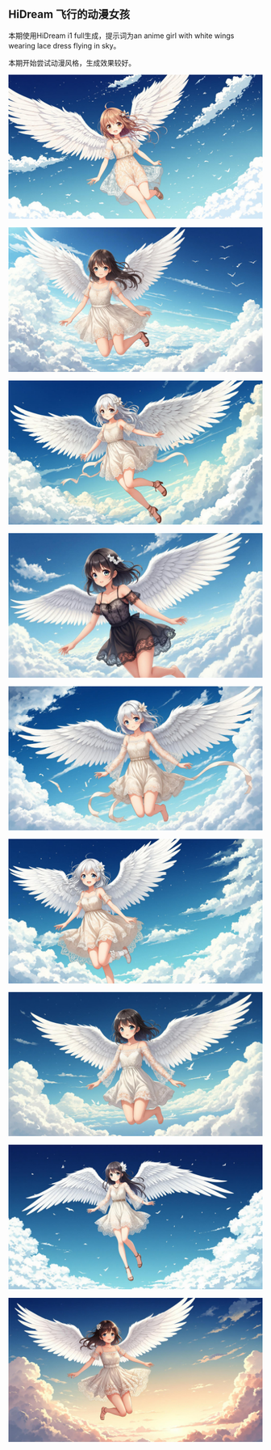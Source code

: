 ## HiDream 飞行的动漫女孩

本期使用HiDream i1 full生成，提示词为an anime girl with white wings wearing lace dress flying in sky。

本期开始尝试动漫风格，生成效果较好。

![ComfyUI_00061_.jpg](https://github.com/Willian7004/media-blog/blob/main/files/202505/2025052611/ComfyUI_00061_.jpg?raw=true)

![ComfyUI_00062_.jpg](https://github.com/Willian7004/media-blog/blob/main/files/202505/2025052611/ComfyUI_00062_.jpg?raw=true)

![ComfyUI_00063_.jpg](https://github.com/Willian7004/media-blog/blob/main/files/202505/2025052611/ComfyUI_00063_.jpg?raw=true)

![ComfyUI_00065_.jpg](https://github.com/Willian7004/media-blog/blob/main/files/202505/2025052611/ComfyUI_00065_.jpg?raw=true)

![ComfyUI_00066_.jpg](https://github.com/Willian7004/media-blog/blob/main/files/202505/2025052611/ComfyUI_00066_.jpg?raw=true)

![ComfyUI_00067_.jpg](https://github.com/Willian7004/media-blog/blob/main/files/202505/2025052611/ComfyUI_00067_.jpg?raw=true)

![ComfyUI_00068_.jpg](https://github.com/Willian7004/media-blog/blob/main/files/202505/2025052611/ComfyUI_00068_.jpg?raw=true)

![ComfyUI_00069_.jpg](https://github.com/Willian7004/media-blog/blob/main/files/202505/2025052611/ComfyUI_00069_.jpg?raw=true)

![ComfyUI_00070_.jpg](https://github.com/Willian7004/media-blog/blob/main/files/202505/2025052611/ComfyUI_00070_.jpg?raw=true)